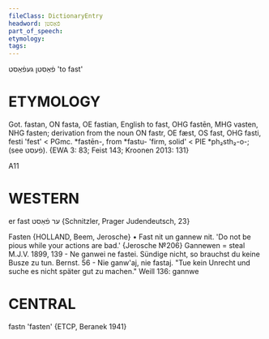 ```yaml
---
fileClass: DictionaryEntry
headword: פֿאַסטן
part_of_speech: 
etymology: 
tags: 
---
```

פֿאַסטן
געפֿאַסט
'to fast'

ETYMOLOGY
===========
Got. fastan, ON fasta, OE fastian, English to fast, OHG fastēn, MHG vasten, NHG fasten; derivation from the noun ON fastr, OE fæst, OS fast, OHG fasti, festi 'fest' < PGmc. *fastēn-, from *fastu- 'firm, solid' < PIE *ph₂sth₂-o-; (see פֿעסט).
{EWA 3: 83; Feist 143; Kroonen 2013: 131}

A11

WESTERN
========

er fast ער פֿאַסט {Schnitzler, Prager Judendeutsch, 23}

Fasten {HOLLAND, Beem, Jerosche}
	•	Fast nit un gannew nit. 'Do not be pious while your actions are bad.' {Jerosche №206}
Gannewen = steal
M.J.V. 1899, 139 - Ne ganwei ne fastei. Sündige nicht, so brauchst du keine Busze zu tun.
Bernst. 56 - Nie ganw'aj, nie fastaj. "Tue kein Unrecht und suche es nicht später gut zu machen."
Weill 136: gannwe

CENTRAL
========

fastn 'fasten' {ETCP, Beranek 1941}